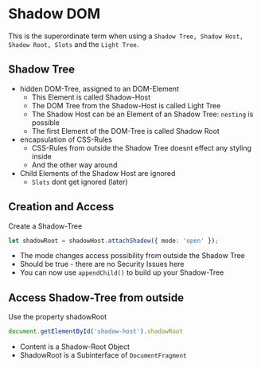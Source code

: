 # Shadow DOM

This is the superordinate term when using a `Shadow Tree, Shadow Host, Shadow Root, Slots` and the `Light Tree`.

## Shadow Tree

- hidden DOM-Tree, assigned to an DOM-Element
  - This Element is called Shadow-Host
  - The DOM Tree from the Shadow-Host is called Light Tree
  - The Shadow Host can be an Element of an Shadow Tree: `nesting` is
    possible
  - The first Element of the DOM-Tree is called Shadow Root
- encapsulation of CSS-Rules
  - CSS-Rules from outside the Shadow Tree doesnt effect any styling inside
  - And the other way around
- Child Elements of the Shadow Host are ignored
  - `Slots` dont get ignored (later)

## Creation and Access

Create a Shadow-Tree

```ts
let shadowRoot = shadowHost.attachShadow({ mode: 'open' });
```

- The mode changes access possibility from outside the Shadow Tree
- Should be true - there are no Security Issues here
- You can now use `appendChild()` to build up your Shadow-Tree

## Access Shadow-Tree from outside

Use the property shadowRoot

```ts
document.getElementById('shadow-host').shadowRoot
```

- Content is a Shadow-Root Object
- ShadowRoot is a Subinterface of `DocumentFragment`

